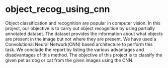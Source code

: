 # object_recog_using_cnn
Object classification and recognition are popular in computer vision. In this project, our objective is to carry out object recognition by using partially annotated dataset. The dataset provides the information about what objects are present in the image but not where they are present. We have used a Convolutional Neural Network(CNN) based architecture to perform this task. We conclude the report by listing the various advantages and disadvantages of this method. The objective of this project is to classify the given pet as dog or cat from the given images using the CNN.
